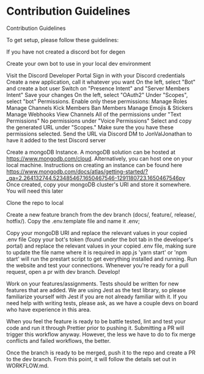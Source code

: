 # Contribution Guidelines

Contribution Guidelines

To get setup, please follow these guidelines:

If you have not created a discord bot for degen

Create your own bot to use in your local dev environment

Visit the Discord Developer Portal
Sign in with your Discord credentials
Create a new application, call it whatever you want
On the left, select "Bot" and create a bot user
Switch on "Presence Intent" and "Server Members Intent"
Save your changes
On the left, select "OAuth2"
Under "Scopes", select "bot"
Permissions. Enable only these permissions:
Manage Roles
Manage Channels
Kick Members
Ban Members
Manage Emojis & Stickers
Manage Webhooks
View Channels
All of the permissions under "Text Permissions"
No permissions under "Voice Permissions"
Select and copy the generated URL under "Scopes." Make sure the you have these permissions selected.
Send the URL via Discord DM to JonValJonathan to have it added to the test Discord server

Create a mongoDB Instance.
A mongoDB solution can be hosted at https://www.mongodb.com/cloud. Alternatively, you can host one on your local machine. Instructions on creating an instance can be found here https://www.mongodb.com/docs/atlas/getting-started/?_ga=2.264132744.523485467.1650467546-1291180723.1650467546py
Once created, copy your mongoDB cluster's URI and store it somewhere. You will need this later

Clone the repo to local

Create a new feature branch from the dev branch (docs/<name>, feature/<name>, release/<name>, hotfix/<name>).
Copy the .env.template file and name it .env;

Copy your mongoDB URI and replace the relevant values in your copied .env file
Copy your bot's token (found under the bot tab in the developer's portal) and replace the relevant values in your copied .env file, making sure to update the file name where it is required in app.js
'yarn start' or 'npm start' will run the prestart script to get everything installed and running.
Run the website and test your connections.
Whenever you're ready for a pull request, open a pr with dev branch.
Develop!

Work on your features/assignments. Tests should be written for new features that are added. We are using Jest as the test library, so please familiarize yourself with Jest if you are not already familiar with it. If you need help with writing tests, please ask, as we have a couple devs on board who have experience in this area.

When you feel the feature is ready to be battle tested, lint and test your code and run it through Prettier prior to pushing it. Submitting a PR will trigger this workflow anyway. However, the less we have to do to fix merge conflicts and failed workflows, the better.

Once the branch is ready to be merged, push it to the repo and create a PR to the dev branch. From this point, it will follow the details set out in WORKFLOW.md.
